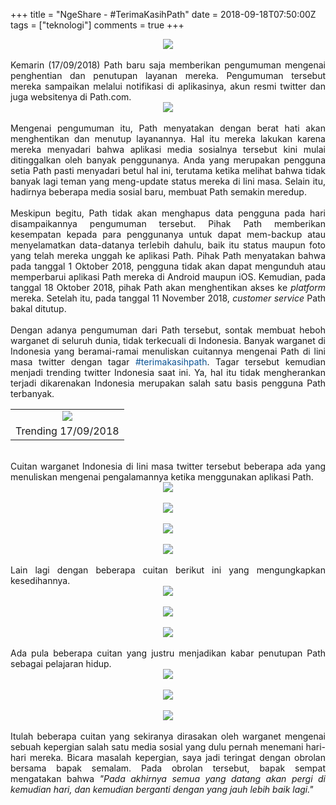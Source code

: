 +++
title = "NgeShare - #TerimaKasihPath"
date = 2018-09-18T07:50:00Z
tags = ["teknologi"]
comments = true
+++

<center><img border="0" data-original-height="600" data-original-width="1200" src="https://1.bp.blogspot.com/-3_Oyr9GPEb4/XDWWTYDa7cI/AAAAAAAAS3I/x9fKsIqqv2sqni4GjwboieokSXpHTyTLwCLcBGAs/s1600/path.png" /></center><br />
<div style="text-align: justify;">Kemarin (17/09/2018) Path baru saja memberikan pengumuman mengenai penghentian dan penutupan layanan mereka. Pengumuman tersebut mereka sampaikan melalui notifikasi di aplikasinya, akun resmi twitter dan juga websitenya di Path.com.<br />
<center><img border="0" data-original-height="650" data-original-width="700" src="https://4.bp.blogspot.com/-UfJa6x5BqBE/W6BRgLJ-tOI/AAAAAAAARqU/fyXqyDcDLnoHsUHA7UXDXnX3hU_OxWfYACLcBGAs/s1600/path.jpg" /></center><br />
Mengenai pengumuman itu, Path menyatakan dengan berat hati akan menghentikan dan menutup layanannya. Hal itu mereka lakukan karena mereka menyadari bahwa aplikasi media sosialnya tersebut kini mulai ditinggalkan oleh banyak penggunanya. Anda yang merupakan pengguna setia Path pasti menyadari betul hal ini, terutama ketika melihat bahwa tidak banyak lagi teman yang meng-update status mereka di lini masa. Selain itu, hadirnya beberapa media sosial baru, membuat Path semakin meredup.<br /><br />
Meskipun begitu, Path tidak akan menghapus data pengguna pada hari disampaikannya pengumuman tersebut. Pihak Path memberikan kesempatan kepada para penggunanya untuk dapat mem-backup atau menyelamatkan data-datanya terlebih dahulu, baik itu status maupun foto yang telah mereka unggah ke aplikasi Path. Pihak Path menyatakan bahwa pada tanggal 1 Oktober 2018, pengguna tidak akan dapat mengunduh atau memperbarui aplikasi Path mereka di Android maupun iOS. Kemudian, pada tanggal 18 Oktober 2018, pihak Path akan menghentikan akses ke <i>platform</i> mereka. Setelah itu, pada tanggal 11 November 2018, <i>customer service</i> Path bakal ditutup.<br /><br />
Dengan adanya pengumuman dari Path tersebut, sontak membuat heboh warganet di seluruh dunia, tidak terkecuali di Indonesia. Banyak warganet di Indonesia yang  beramai-ramai menuliskan cuitannya mengenai Path di lini masa twitter dengan tagar <span style="color: #0b5394;">#terimakasihpath</span>. Tagar tersebut kemudian menjadi trending twitter Indonesia saat ini. Ya,  hal itu tidak mengherankan terjadi dikarenakan Indonesia merupakan salah satu basis  pengguna Path terbanyak.<br />
<table align="center" cellpadding="0" cellspacing="0" class="tr-caption-container" style="margin-left: auto; margin-right: auto; text-align: center;"><tbody><tr><td style="text-align: center;"><img border="0" data-original-height="405" data-original-width="757" src="https://2.bp.blogspot.com/-DDD3rLeUGsg/W6BPcCTcyAI/AAAAAAAARqI/WjdxdwcvgMsWMf_cMgNnfpMwz7JIBuzhACLcBGAs/s1600/Screenshot%2Bfrom%2B2018-09-18%2B06-57-43.png" style="margin-left: auto; margin-right: auto;" /></td></tr><tr><td class="tr-caption" style="text-align: center;">Trending 17/09/2018</td></tr></tbody></table><br />
Cuitan warganet Indonesia di lini masa twitter tersebut beberapa ada yang menuliskan mengenai pengalamannya ketika menggunakan aplikasi Path.<br />
<center><img border="0" data-original-height="462" data-original-width="629" src="https://1.bp.blogspot.com/-M2gK4LHZZKk/W6BD0uotb-I/AAAAAAAARoo/d4ck6klncXQfQYzfEQ70BcWroDUcJyk4gCLcBGAs/s1600/Screenshot%2Bfrom%2B2018-09-18%2B07-08-28.png" /></center><br />
<center><img border="0" data-original-height="441" data-original-width="633" src="https://2.bp.blogspot.com/-zRh3GtwRcSY/W6BD0wGj4qI/AAAAAAAARos/ivZx4mWAEQQGZPR1tUNIQ-FNpbCeZXoygCLcBGAs/s1600/Screenshot%2Bfrom%2B2018-09-18%2B07-09-30.png" /></center><br />
<center><img border="0" data-original-height="520" data-original-width="627" src="https://4.bp.blogspot.com/-uaLPac5RH4s/W6BD081GbJI/AAAAAAAARow/tgLP6UIS3BsMq-Wr11OdwsMg_kZlU3V5gCLcBGAs/s1600/Screenshot%2Bfrom%2B2018-09-18%2B07-11-48.png" /></center><br />
<center><img border="0" data-original-height="452" data-original-width="625" src="https://1.bp.blogspot.com/-BOYwd6bOUcA/W6BD1na9snI/AAAAAAAARo0/vm8iGtIW5Ls7qi7393IliNiBC9-J9-oQwCLcBGAs/s1600/Screenshot%2Bfrom%2B2018-09-18%2B07-12-20.png" /></center><br />
Lain lagi dengan beberapa cuitan berikut ini yang mengungkapkan kesedihannya.<br />
<center><img border="0" data-original-height="324" data-original-width="633" src="https://3.bp.blogspot.com/-6BDtzpvY_no/W6BHkE-8PlI/AAAAAAAARpU/mSs1GjAdc5gAL2PfCs7DQGR29-KmTzgDwCLcBGAs/s1600/Screenshot%2Bfrom%2B2018-09-18%2B07-23-56.png" /></center><br />
<center><img border="0" data-original-height="192" data-original-width="625" src="https://1.bp.blogspot.com/-2NbDzY3s-Rw/W6BHkGMoMxI/AAAAAAAARpQ/0Zu056cioQQ4teWgcq_-_D_1HqHPMqFFgCLcBGAs/s1600/Screenshot%2Bfrom%2B2018-09-18%2B07-26-15.png" /></center><br />
<center><img border="0" data-original-height="233" data-original-width="622" src="https://2.bp.blogspot.com/-iSB0-0U61IE/W6BHkIkdotI/AAAAAAAARpY/L0vmKqwWAhAe0CPOKAvTAwnoLyt38UGkwCLcBGAs/s1600/Screenshot%2Bfrom%2B2018-09-18%2B07-29-34.png" /></center><br />
Ada pula beberapa cuitan yang justru menjadikan kabar penutupan Path sebagai pelajaran hidup.<br />
<center><img border="0" data-original-height="404" data-original-width="631" src="https://4.bp.blogspot.com/-7FhUbw8PyPM/W6BKD4l9YcI/AAAAAAAARps/08g23k4A7cgOHgpMc0lHb4uYRiBJB8pMQCLcBGAs/s1600/Screenshot%2Bfrom%2B2018-09-18%2B07-37-10.png" /></center><br />
<center><img border="0" data-original-height="378" data-original-width="624" src="https://1.bp.blogspot.com/-wW2TWyElBe4/W6BKECtO_uI/AAAAAAAARpw/9RTq0fTNnQc2IYbZowHMGFvOvM811VJugCLcBGAs/s1600/Screenshot%2Bfrom%2B2018-09-18%2B07-38-48.png" /></center><br />
<center><img border="0" data-original-height="402" data-original-width="622" src="https://4.bp.blogspot.com/-zGP5qgOOWIE/W6BKEE_MT6I/AAAAAAAARp0/oZuU02GeMLUt1GHYhvqvEiwvEcK5Zf7wwCLcBGAs/s1600/Screenshot%2Bfrom%2B2018-09-18%2B07-40-13.png" /></center><br />
Itulah beberapa cuitan yang sekiranya dirasakan oleh warganet mengenai sebuah kepergian salah satu media sosial yang dulu pernah menemani hari-hari mereka. Bicara masalah kepergian, saya jadi teringat dengan obrolan bersama bapak semalam. Pada obrolan tersebut, bapak sempat mengatakan bahwa <i>"Pada akhirnya semua yang datang akan pergi di kemudian hari, dan kemudian berganti dengan yang jauh lebih baik lagi."</i></div>
